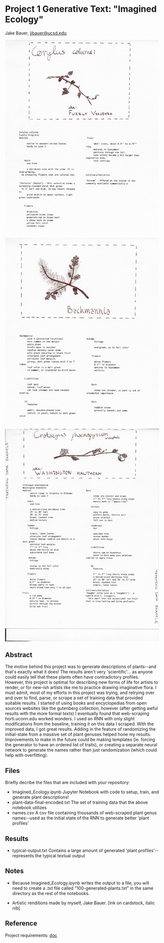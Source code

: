 # Project 1 Generative Text: "Imagined Ecology"

Jake Bauer, jjbauer@ucsd.edu

!['Fuzzly'](Fuzzly.jpeg)

!['Bachmannia'](Bachmannia.jpeg)

!['Corpus Comparison: Washington Hawthorn'](Training_redition.png)

## Abstract

The motive behind this project was to generate descriptions of plants--and that's exactly what it does! The results aren't very 'scientific'... as anyone could easily tell that these plants often have contradictory profiles. However, this project is optimal for describing new forms of life for artists to render, or for new-ish artists like me to practice drawing imaginative flora. I must admit, most of my efforts in this project was trying, and retrying over and over to find, parse, or scrape a set of training data that provided suitable results. I started of using books and encyclopedias from open sources websites like the gutenberg collection, however (after getting awful results with the more formal texts) I eventually found that web-scraping horti.uconn.edu worked wonders. I used an RNN with only slight modifications from the baseline, training it on this data I scraped. With the improved data, I got great results. Adding in the feature of randomizing the initial-state from a massive set of plant genuses helped hone my results. Improvements to make in the future could be making templates (ie. forcing the generator to have an ordered list of traits), or creating a separate neural network to generate the names rather than just randomization (which could help with overfitting).

## Files

Briefly decribe the files that are included with your repository:
- Imagined_Ecology.ipynb
  Jupyter Notebook with code to setup, train, and generate plant descriptions!
- plant-data-final-encoded.txt
  The set of training data that the above notebook utilizes
- names.csv
  A csv file containing thousands of web-scraped plant genus names--used as the initial state of the RNN to generate better 'plant profiles'
  

## Results

- typical-output.txt
  Contains a large amount of generated 'plant profiles'--represents the typical textual output
  
## Notes
- Because Imagined_Ecology.ipynb writes the output to a file, you will need to create a .txt file called "100-generated-plants.txt" in the same directory as the rest of the notebooks.

- Artistic renditions made by myself, Jake Bauer. [Ink on cardstock, italic nib]

## Reference

Project requirements: [doc](https://docs.google.com/document/d/13ueceIyuUc4ATD7B-SFZK641MycFZ57eZ9n1lQ3Y1CM/edit?usp=sharing)
